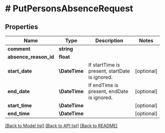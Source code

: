 # # PutPersonsAbsenceRequest

## Properties

Name | Type | Description | Notes
------------ | ------------- | ------------- | -------------
**comment** | **string** |  |
**absence_reason_id** | **float** |  |
**start_date** | **\DateTime** | If startTime is present, startDate is ignored. | [optional]
**end_date** | **\DateTime** | If endTime is present, endDate is ignored. | [optional]
**start_time** | **\DateTime** |  | [optional]
**end_time** | **\DateTime** |  | [optional]

[[Back to Model list]](../../README.md#models) [[Back to API list]](../../README.md#endpoints) [[Back to README]](../../README.md)
